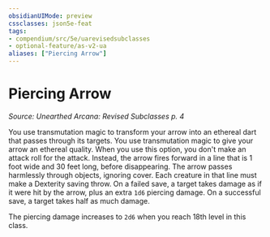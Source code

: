 ```yaml
---
obsidianUIMode: preview
cssclasses: json5e-feat
tags:
- compendium/src/5e/uarevisedsubclasses
- optional-feature/as-v2-ua
aliases: ["Piercing Arrow"]
---
```

# Piercing Arrow
*Source: Unearthed Arcana: Revised Subclasses p. 4*  

You use transmutation magic to transform your arrow into an ethereal dart that passes through its targets. You use transmutation magic to give your arrow an ethereal quality. When you use this option, you don't make an attack roll for the attack. Instead, the arrow fires forward in a line that is 1 foot wide and 30 feet long, before disappearing. The arrow passes harmlessly through objects, ignoring cover. Each creature in that line must make a Dexterity saving throw. On a failed save, a target takes damage as if it were hit by the arrow, plus an extra `1d6` piercing damage. On a successful save, a target takes half as much damage.

The piercing damage increases to `2d6` when you reach 18th level in this class.